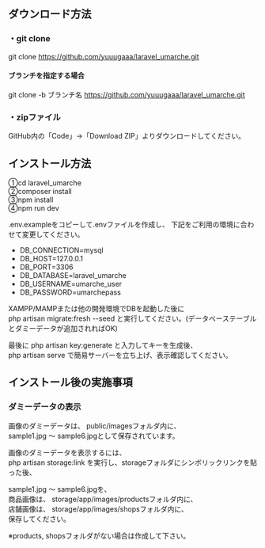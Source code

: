 ## ダウンロード方法

### ・git clone
git clone https://github.com/yuuugaaa/laravel_umarche.git

#### ブランチを指定する場合
git clone -b ブランチ名 https://github.com/yuuugaaa/laravel_umarche.git

### ・zipファイル
GitHub内の「Code」->「Download ZIP」よりダウンロードしてください。

## インストール方法

①cd laravel_umarche<br>
②composer install<br>
③npm install<br>
④npm run dev<br>

.env.exampleをコピーして.envファイルを作成し、
下記をご利用の環境に合わせて変更してください。
<ul>
    <li>DB_CONNECTION=mysql</li>
    <li>DB_HOST=127.0.0.1</li>
    <li>DB_PORT=3306</li>
    <li>DB_DATABASE=laravel_umarche</li>
    <li>DB_USERNAME=umarche_user</li>
    <li>DB_PASSWORD=umarchepass</li>
</ul>

XAMPP/MAMPまたは他の開発環境でDBを起動した後に<br>
php artisan migrate:fresh --seed
と実行してください。(データベーステーブルとダミーデータが追加されればOK)

最後に php artisan key:generate と入力してキーを生成後、<br>
php artisan serve で簡易サーバーを立ち上げ、表示確認してください。

## インストール後の実施事項

### ダミーデータの表示
画像のダミーデータは、
public/imagesフォルダ内に、<br>
sample1.jpg 〜 sample6.jpgとして保存されています。

画像のダミーデータを表示するには、<br>
php artisan storage:link
を実行し、storageフォルダにシンボリックリンクを貼った後、

sample1.jpg 〜 sample6.jpgを、<br>
商品画像は、
storage/app/images/productsフォルダ内に、<br>
店舗画像は、
storage/app/images/shopsフォルダ内に、<br>
保存してください。

※products, shopsフォルダがない場合は作成して下さい。
